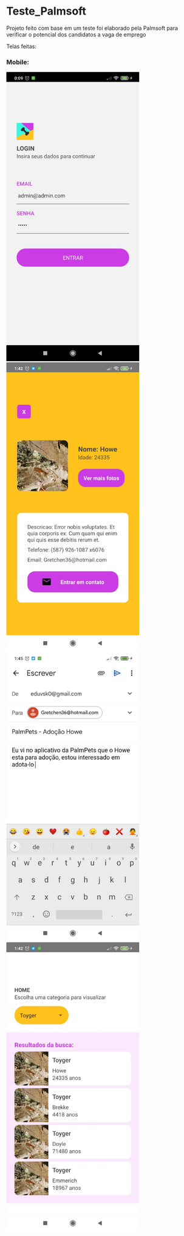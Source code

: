 # Teste_Palmsoft

Projeto feito com base em um teste foi elaborado pela Palmsoft para verificar o potencial dos candidatos a vaga de emprego


Telas feitas:
### Mobile:
<p float="center">
  <img alt="Mobile" width="350" src="README/img2.jfif" />
  <img alt="Mobile" width="350" src="README/img1.jfif" />
  <img alt="Mobile" width="350" src="README/img3.jfif" />
  <img alt="Mobile" width="350" src="README/img4.jfif" />
</p>
